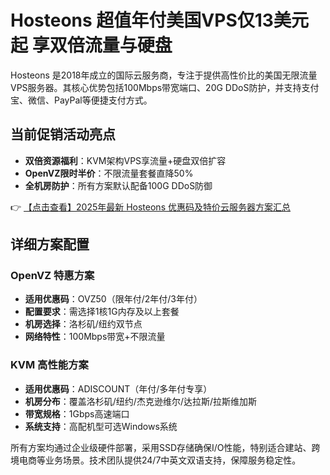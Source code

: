 # Hosteons 超值年付美国VPS仅13美元起 享双倍流量与硬盘

Hosteons 是2018年成立的国际云服务商，专注于提供高性价比的美国无限流量VPS服务器。其核心优势包括100Mbps带宽端口、20G DDoS防护，并支持支付宝、微信、PayPal等便捷支付方式。

## 当前促销活动亮点
- **双倍资源福利**：KVM架构VPS享流量+硬盘双倍扩容
- **OpenVZ限时半价**：不限流量套餐直降50%
- **全机房防护**：所有方案默认配备100G DDoS防御

👉 [【点击查看】2025年最新 Hosteons 优惠码及特价云服务器方案汇总](https://bit.ly/hosteons)

## 详细方案配置
### OpenVZ 特惠方案
- **适用优惠码**：OVZ50（限年付/2年付/3年付）
- **配置要求**：需选择1核1G内存及以上套餐
- **机房选择**：洛杉矶/纽约双节点
- **网络特性**：100Mbps带宽+不限流量

### KVM 高性能方案
- **适用优惠码**：ADISCOUNT（年付/多年付专享）
- **机房分布**：覆盖洛杉矶/纽约/杰克逊维尔/达拉斯/拉斯维加斯
- **带宽规格**：1Gbps高速端口
- **系统支持**：高配机型可选Windows系统

所有方案均通过企业级硬件部署，采用SSD存储确保I/O性能，特别适合建站、跨境电商等业务场景。技术团队提供24/7中英文双语支持，保障服务稳定性。